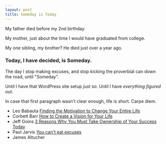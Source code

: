 ```yaml
---
layout: post
title: Someday is Today
---
```


My father died before my 2nd birthday. 

My mother, just about the time I would have graduated from college. 

My one sibling, my brother? He died just over a year ago. 

### Today, I have decided, is Someday.

The day I stop making excuses, and stop kicking the proverbial can down the road, until "Someday". 

Until I have that WordPress site setup *just so*. Until I have *everything figured out*. 

In case that first paragraph wasn't clear enough, life is short. Carpe diem. 


* Leo Babauta [Finding the Motivation to Change Your Entire Life](https://zenhabits.net/life-changing/)
* Corbett Barr [How to Create a Vision for Your Life](http://corbettbarr.com/how-to-create-a-vision-for-your-life/)
* Jeff Goins [3 Reasons Why You Must Take Ownership of Your Success Today](https://medium.com/the-mission/3-reasons-why-you-must-take-ownership-of-your-success-today-947e7403c643)
* Paul Jarvis [You can't eat excuses](https://pjrvs.com/a/excuses/)
* James Altucher 





